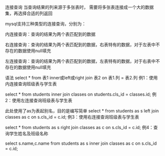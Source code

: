 连接查询
当查询结果的列来源于多张表时， 需要将多张表连接成一个大的数据集，再选择合适的列返回

mysql支持三种类型的连接查询，分别为：

内连接查询：查询的结果为两个表匹配到的数据



右连接查询：查询的结果为两个表匹配到的数据，右表特有的数据，对于左表中不存在的数据使用null填充



左连接查询：查询的结果为两个表匹配到的数据，左表特有的数据，对于右表中不存在的数据使用null填充



语法
select * from 表1 inner或left或right join 表2 on 表1.列 = 表2.列
例1：使用内连接查询班级表与学生表

select * from students inner join classes on students.cls_id = classes.id;
例2：使用左连接查询班级表与学生表

此处使用了as为表起别名，目的是编写简单
select * from students as s left join classes as c on s.cls_id = c.id;
例3：使用右连接查询班级表与学生表

select * from students as s right join classes as c on s.cls_id = c.id;
例4：查询学生姓名及班级名称

select s.name,c.name from students as s inner join classes as c on s.cls_id = c.id;